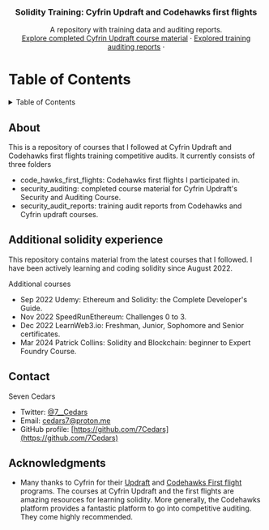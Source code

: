<!-- BLOG LOGO TODO -->
<h3 align="center">Solidity Training: Cyfrin Updraft and Codehawks first flights</h3>

  <p align="center">
    A repository with training data and auditing reports. 
    <br />
    <!--NB: TO DO --> 
    <a href="https://loyalty-program-psi.vercel.app">Explore completed Cyfrin Updraft course material</a>
    ·
    <a href="https://github.com/7Cedars/loyalty-program-contracts/issues">Explored training auditing reports</a>
    ·
  </p>
</div>

<!-- TABLE OF CONTENTS -->
# Table of Contents
<!-- Table of contents here -->
<details>
  <summary>Table of Contents</summary>
  
- [Table of Contents](#table-of-contents)
  - [About](#about)
  - [Additional solidity experience](#additional-solidity-experience)
  - [Contact](#contact)
  - [Acknowledgments](#acknowledgments)
</details>

<!-- ABOUT  -->
## About
This is a repository of  courses that I followed at Cyfrin Updraft and Codehawks first flights training competitive audits. It currently consists of three folders
- code_hawks_first_flights: Codehawks first flights I participated in.    
- security_auditing: completed course material for Cyfrin Updraft's Security and Auditing Course.
- security_audit_reports: training audit reports from Codehawks and Cyfrin updraft courses. 

## Additional solidity experience 
This repository contains material from the latest courses that I followed. I have been actively learning and coding solidity since August 2022. 

Additional courses
- Sep 2022 Udemy: Ethereum and Solidity: the Complete Developer's Guide.  
- Nov 2022 SpeedRunEthereum: Challenges 0 to 3. 
- Dec 2022 LearnWeb3.io: Freshman, Junior, Sophomore and Senior certificates.  
- Mar 2024 Patrick Collins: Solidity and Blockchain: beginner to Expert Foundry Course.   

<!-- CONTACT -->
## Contact
Seven Cedars
- Twitter: [@7__Cedars](https://twitter.com/7__Cedars)
- Email: cedars7@proton.me
- GitHub profile: [https://github.com/7Cedars](https://github.com/7Cedars)

<!-- ACKNOWLEDGMENTS -->
## Acknowledgments
- Many thanks to Cyfrin for their [Updraft](https://updraft.cyfrin.io/) and [Codehawks First flight](https://www.codehawks.com/first-flights) programs. The courses at Cyfrin Updraft and the first flights are amazing resources for learning solidity. More generally, the Codehawks platform provides a fantastic platform to go into competitive auditing. They come highly recommended.   
